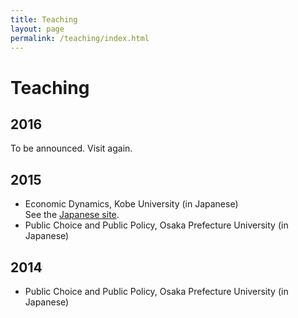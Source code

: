 ```yaml
---
title: Teaching
layout: page
permalink: /teaching/index.html
---
```


# Teaching

## 2016

To be announced. Visit again.


## 2015

- Economic Dynamics, Kobe University (in Japanese)<br>
  See the [Japanese site](http://www.kenjisato.jp/lectures).
- Public Choice and Public Policy, Osaka Prefecture University (in Japanese)

## 2014

- Public Choice and Public Policy, Osaka Prefecture University (in Japanese)

